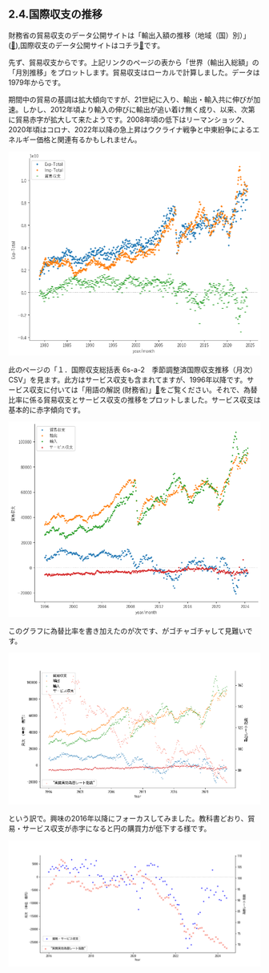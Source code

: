## 2.4.国際収支の推移

財務省の貿易収支のデータ公開サイトは「輸出入額の推移（地域（国）別）」 ([🔗](https://www.customs.go.jp/toukei/suii/html/time.htm)),国際収支のデータ公開サイトはコチラ[🔗](https://www.mof.go.jp/policy/international_policy/reference/balance_of_payments/bpnet.htm)です。

先ず、貿易収支からです。上記リンクのページの表から「世界（輸出入総額」の「月別推移」をプロットします。貿易収支はローカルで計算しました。データは1979年からです。

期間中の貿易の基調は拡大傾向ですが、21世紀に入り、輸出・輸入共に伸びが加速。しかし、2012年頃より輸入の伸びに輸出が追い着け無く成り、以来、次第に貿易赤字が拡大して来たようです。2008年頃の低下はリーマンショック、2020年頃はコロナ、2022年以降の急上昇はウクライナ戦争と中東紛争によるエネルギー価格と関連有るかもしれません。

![](img/ImportExport202408.png)


此のページの「１．国際収支総括表 6s-a-2　季節調整済国際収支推移（月次）CSV」を見ます。此方はサービス収支も含まれてますが、1996年以降です。サービス収支に付いては「用語の解説 (財務省)」[🔗](https://www.mof.go.jp/policy/international_policy/reference/balance_of_payments/term.htm)をご覧ください。それで、為替比率に係る貿易収支とサービス収支の推移をプロットしました。サービス収支は基本的に赤字傾向です。  

![](img/TradeBalance202408.png)

このグラフに為替比率を書き加えたのが次です、がゴチャゴチャして見難いです。

![](img/TB+EXR202408.png)

という訳で。興味の2016年以降にフォーカスしてみました。教科書どおり、貿易・サービス収支が赤字になると円の購買力が低下する様です。

![](img/TB(+IE)+EXR202408.png)
